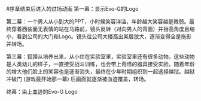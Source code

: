 #序章结束后进入的过场动画
第一幕：显示Evo-G的Logo

第二幕：一个男人从小到大的PPT，小时候笑容洋溢，年龄越大笑容越是微弱。最终穿着西装面无表情的站在马路前，镜头反转（对向男人的背面）并抬高角度且缩小，看到公司的大门和Logo。镜头往公司大楼高出某层放大，逐渐变得全是拖影并转场。

第三幕：狐狸从培养出来，从小住在实验室里，实验室里还有很多动物。这些动物是人类幼儿的样子，一直接受战斗训练，也会带上奇怪的器具接受实验。随着年龄的增大他们脸上的笑容也是逐渐消失，最终在少年时期组织到一起选择越狱。越狱冲破门 (游戏最开始那一幕) 后画面就逐渐被血迹覆盖，转场。

终幕：染上血迹的Evo-G Logo
